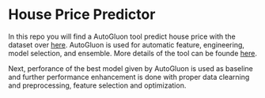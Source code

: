 # House Price Predictor

In this repo you will find a AutoGluon tool predict house price with the dataset over [here](https://drive.google.com/file/d/1eax9XmitYmihraAj8s86IT262ONe3OvP/view?usp=drive_link). AutoGluon is used for automatic feature, engineering, model selection, and ensemble. More details of the tool can be founde [here](https://auto.gluon.ai/stable/index.html#installation).

Next, perforance of the best model given by AutoGluon is used as baseline and further performance enhancement is done with proper data clearning and preprocessing, feature selection and optimization.

